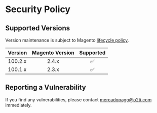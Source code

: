 # Security Policy

## Supported Versions

Version maintenance is subject to Magento [lifecycle policy](https://experienceleague.adobe.com/docs/commerce-operations/release/planning/lifecycle-policy.html).

| Version | Magento Version      | Supported            |
| ------- | :------------------: | :------------------: |
| 100.2.x | 2.4.x                | :white_check_mark:   |
| 100.1.x | 2.3.x                | :white_check_mark:   |

## Reporting a Vulnerability

If you find any vulnerabilities, please contact mercadopago@o2ti.com immediately.
